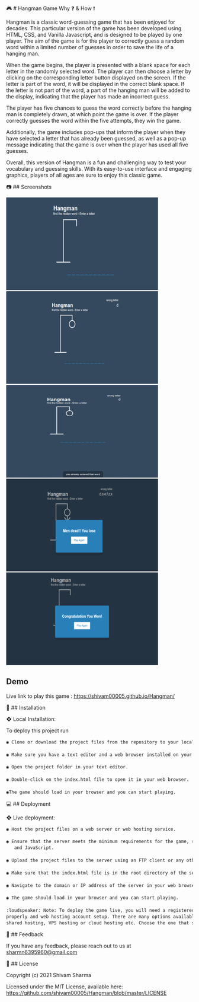 
 :video_game: # Hangman Game Why :question: & How :exclamation:

Hangman is a classic word-guessing game that has been enjoyed for decades. This particular version of the game has been developed using HTML, CSS, and Vanilla Javascript, and is designed to be played by one player. The aim of the game is for the player to correctly guess a random word within a limited number of guesses in order to save the life of a hanging man.

When the game begins, the player is presented with a blank space for each letter in the randomly selected word. The player can then choose a letter by clicking on the corresponding letter button displayed on the screen. If the letter is part of the word, it will be displayed in the correct blank space. If the letter is not part of the word, a part of the hanging man will be added to the display, indicating that the player has made an incorrect guess.

The player has five chances to guess the word correctly before the hanging man is completely drawn, at which point the game is over. If the player correctly guesses the word within the five attempts, they win the game.

Additionally, the game includes pop-ups that inform the player when they have selected a letter that has already been guessed, as well as a pop-up message indicating that the game is over when the player has used all five guesses.

Overall, this version of Hangman is a fun and challenging way to test your vocabulary and guessing skills. With its easy-to-use interface and engaging graphics, players of all ages are sure to enjoy this classic game.

 :camera: ## Screenshots
<div class="image-grid">
<img src="https://raw.githubusercontent.com/shivam00005/Hangman/master/screenshots/intro.png" alt="intro" width="410" height="250">

<img src="https://raw.githubusercontent.com/shivam00005/Hangman/master/screenshots/wrong-letter.png" alt="wrong enter letter" width="410" height="250">

<img src="https://raw.githubusercontent.com/shivam00005/Hangman/master/screenshots/message-popup.png" alt="popup-message" width="410" height="250">

<img src="https://raw.githubusercontent.com/shivam00005/Hangman/master/screenshots/game-lost.png" alt="game lost" width="410" height="250">

<img src="https://raw.githubusercontent.com/shivam00005/Hangman/master/screenshots/win-game.png" alt="game win" width="410" height="250">
</div>

## Demo

Live link to play this game : https://shivam00005.github.io/Hangman/

:wrench: ## Installation

❖ Local Installation:

To deploy this project run

```bash
◉ Clone or download the project files from the repository to your local computer.

◉ Make sure you have a text editor and a web browser installed on your computer.

◉ Open the project folder in your text editor.

◉ Double-click on the index.html file to open it in your web browser.

◉The game should load in your browser and you can start playing.

```
    
:computer: ## Deployment

❖ Live deployment:

```bash
◉ Host the project files on a web server or web hosting service.

◉ Ensure that the server meets the minimum requirements for the game, such as supporting HTML, CSS,
   and JavaScript.

◉ Upload the project files to the server using an FTP client or any other file transfer protocol.

◉ Make sure that the index.html file is in the root directory of the server.

◉ Navigate to the domain or IP address of the server in your web browser.

◉ The game should load in your browser and you can start playing.

:loudspeaker: Note: To deploy the game live, you will need a registered domain name, DNS settings configured
properly and web hosting account setup. There are many options available for web hosting services such as 
shared hosting, VPS hosting or cloud hosting etc. Choose the one that suits your requirements and budget.

```

 :email: ## Feedback

If you have any feedback, please reach out to us at sharmn6395960@gmail.com


:scroll: ## License

Copyright (c) 2021 Shivam Sharma

Licensed under the MIT License, available here: https://github.com/shivam00005/Hangman/blob/master/LICENSE

